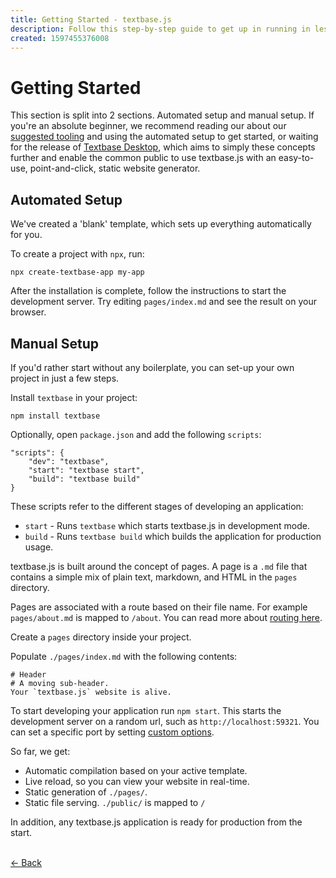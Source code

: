 ```yaml
---
title: Getting Started - textbase.js
description: Follow this step-by-step guide to get up in running in less than 10 minutes. Automate or manually setup your first textbase.js app.
created: 1597455376008
---
```


# Getting Started

This section is split into 2 sections. Automated setup and manual setup. If you're an absolute beginner, we recommend reading our about our [suggested tooling](/docs/tooling) and using the automated setup to get started, or waiting for the release of [Textbase Desktop](/desktop), which aims to simply these concepts further and enable the common public to use textbase.js with an easy-to-use, point-and-click, static website generator.

## Automated Setup

We've created a 'blank' template, which sets up everything automatically for you.

To create a project with `npx`, run:

```
npx create-textbase-app my-app
```

After the installation is complete, follow the instructions to start the development server. Try editing `pages/index.md` and see the result on your browser.

## Manual Setup

If you'd rather start without any boilerplate, you can set-up your own project in just a few steps.

Install `textbase` in your project:

```
npm install textbase
```

Optionally, open `package.json` and add the following `scripts`:

```
"scripts": {
	"dev": "textbase",
	"start": "textbase start",
	"build": "textbase build"
}
```

These scripts refer to the different stages of developing an application:

- `start` - Runs `textbase` which starts textbase.js in development mode.
- `build` - Runs `textbase build` which builds the application for production usage.

textbase.js is built around the concept of pages. A page is a `.md` file that contains a simple mix of plain text, markdown, and HTML in the `pages` directory.

Pages are associated with a route based on their file name. For example `pages/about.md` is mapped to `/about`. You can read more about [routing here](/docs/routing).

Create a `pages` directory inside your project.

Populate `./pages/index.md` with the following contents:

```
# Header
# A moving sub-header.
Your `textbase.js` website is alive.
```

To start developing your application run `npm start`. This starts the development server on a random url, such as `http://localhost:59321`. You can set a specific port by setting [custom options](/docs/options).

So far, we get:

- Automatic compilation based on your active template.
- Live reload, so you can view your website in real-time.
- Static generation of `./pages/`.
- Static file serving. `./public/` is mapped to `/`

In addition, any textbase.js application is ready for production from the start.

<br />[&larr; Back](/docs)
